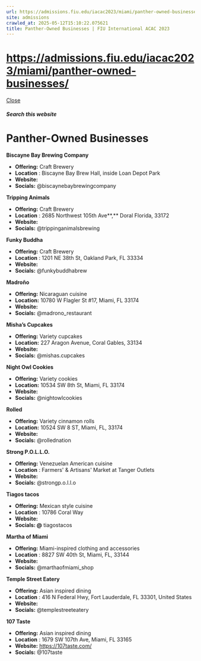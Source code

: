 ```yaml
---
url: https://admissions.fiu.edu/iacac2023/miami/panther-owned-businesses/
site: admissions
crawled_at: 2025-05-12T15:10:22.075621
title: Panther-Owned Businesses | FIU International ACAC 2023
---
```


# https://admissions.fiu.edu/iacac2023/miami/panther-owned-businesses/

[ Close ](https://admissions.fiu.edu/iacac2023/miami/panther-owned-businesses/)
##### Search this website
# Panther-Owned Businesses
**Biscayne Bay Brewing Company**
  * **Offering:** Craft Brewery
  * **Location** : Biscayne Bay Brew Hall, inside Loan Depot Park
  * **Website:**
  * **Socials:** @biscaynebaybrewingcompany


**Tripping Animals**
  * **Offering:** Craft Brewery
  * **Location** : 2685 Northwest 105th Ave**,** Doral Florida, 33172
  * **Website:**
  * **Socials:** @trippinganimalsbrewing


**Funky Buddha**
  * **Offering:** Craft Brewery
  * **Location** : 1201 NE 38th St, Oakland Park, FL 33334
  * **Website:**
  * **Socials:** @funkybuddhabrew


**Madroño**
  * **Offering:** Nicaraguan cuisine
  * **Location:** 10780 W Flagler St #17, Miami, FL 33174
  * **Website:**
  * **Socials:** @madrono_restaurant


**Misha’s Cupcakes**
  * **Offering:** Variety cupcakes
  * **Location:** 227 Aragon Avenue, Coral Gables, 33134
  * **Website:**
  * **Socials:** @mishas.cupcakes


**Night Owl Cookies**
  * **Offering:** Variety cookies
  * **Location:** 10534 SW 8th St, Miami, FL 33174
  * **Website:**
  * **Socials:** @nightowlcookies


**Rolled**
  * **Offering:** Variety cinnamon rolls
  * **Location:** 10524 SW 8 ST, Miami, FL, 33174
  * **Website:**
  * **Socials:** @rollednation


**Strong P.O.L.L.O.**
  * **Offering:** Venezuelan American cuisine
  * **Location** : Farmers' & Artisans' Market at Tanger Outlets
  * **Website:**
  * **Socials:** @strongp.o.l.l.o


**Tiagos tacos**
  * **Offering:** Mexican style cuisine
  * **Location** : 10786 Coral Way
  * **Website:**
  * **Socials: @** tiagostacos


**Martha of Miami**
  * **Offering:** Miami-inspired clothing and accessories
  * **Location** : 8827 SW 40th St, Miami, FL, 33144
  * **Website:**
  * **Socials:** @marthaofmiami_shop


**Temple Street Eatery**
  * **Offering:** Asian inspired dining 
  * **Location** : 416 N Federal Hwy, Fort Lauderdale, FL 33301, United States
  * **Website:**
  * **Socials:** @templestreeteatery


**107 Taste**
  * **Offering:** Asian inspired dining 
  * **Location** : 1679 SW 107th Ave, Miami, FL 33165
  * **Website:** https://107taste.com/
  * **Socials:** @107taste



